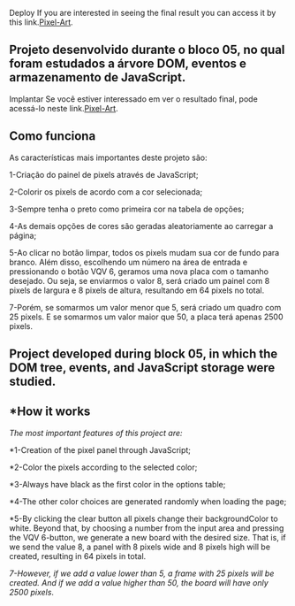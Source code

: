


Deploy
If you are interested in seeing the final result you can access it by this link.[Pixel-Art](http://pixelart-pietrobucker.surge.sh/).

## Projeto desenvolvido durante o bloco 05, no qual foram estudados a árvore DOM, eventos e armazenamento de JavaScript.


Implantar
Se você estiver interessado em ver o resultado final, pode acessá-lo neste link.[Pixel-Art](http://pixelart-pietrobucker.surge.sh/).

## Como funciona
As características mais importantes deste projeto são:

1-Criação do painel de pixels através de JavaScript;

2-Colorir os pixels de acordo com a cor selecionada;

3-Sempre tenha o preto como primeira cor na tabela de opções;

4-As demais opções de cores são geradas aleatoriamente ao carregar a página;

5-Ao clicar no botão limpar, todos os pixels mudam sua cor de fundo para branco. Além disso, escolhendo um número na área de entrada e pressionando o botão VQV 6, geramos uma nova placa com o tamanho desejado. Ou seja, se enviarmos o valor 8, será criado um painel com 8 pixels de largura e 8 pixels de altura, resultando em 64 pixels no total.

7-Porém, se somarmos um valor menor que 5, será criado um quadro com 25 pixels. E se somarmos um valor maior que 50, a placa terá apenas 2500 pixels.

## Project developed during block 05, in which the DOM tree, events, and JavaScript storage were studied.

## *How it works
*The most important features of this project are:*

*1-Creation of the pixel panel through JavaScript;

*2-Color the pixels according to the selected color;

*3-Always have black as the first color in the options table;

*4-The other color choices are generated randomly when loading the page;

*5-By clicking the clear button all pixels change their backgroundColor to white. Beyond that, by choosing a number from the input area and pressing the VQV 6-button, we generate a new board with the desired size. That is, if we send the value 8, a panel with 8 pixels wide and 8 pixels high will be created, resulting in 64 pixels in total.

*7-However, if we add a value lower than 5, a frame with 25 pixels will be created. And if we add a value higher than 50, the board will have only 2500 pixels*.




<!-- Olá, Tryber!
Esse é apenas um arquivo inicial para o README do seu projeto no qual você pode customizar e reutilizar todas as vezes que for executar o trybe-publisher.

Para deixá-lo com a sua cara, basta alterar o seguinte arquivo da sua máquina: ~/.student-repo-publisher/custom/_NEW_README.md

É essencial que você preencha esse documento por conta própria, ok?
Não deixe de usar nossas dicas de escrita de README de projetos, e deixe sua criatividade brilhar!
:warning: IMPORTANTE: você precisa deixar nítido:
- quais arquivos/pastas foram desenvolvidos por você; 
- quais arquivos/pastas foram desenvolvidos por outra pessoa estudante;
- quais arquivos/pastas foram desenvolvidos pela Trybe.
-->
